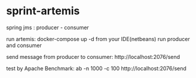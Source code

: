 # sprint-artemis
spring jms : producer - consumer

run artemis: docker-compose up -d
from your IDE(netbeans) run producer and consumer

send message from producer to consumer: http://localhost:2076/send

test by Apache Benchmark: ab -n 1000 -c 100 http://localhost:2076/send
